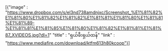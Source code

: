 [{"image" : "https://www.dropbox.com/s/el3nd738amdnjxc/Screenshot_%E1%81%82%E1%81%80%E1%81%82%E1%81%82%E1%81%81%E1%81%80%E1%81%81%E1%81%89-%E1%81%81%E1%81%85%E1%81%80%E1%81%82%E1%81%81%E1%81%87_XVIDEOS.jpg?dl=1"
"title" : "ရှယ်ဖီးရှယ်ထန်"
"link" : "https://www.mediafire.com/download/ktfm613h80kcoop"}]
